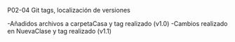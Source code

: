 P02-04 Git tags, localización de versiones

 -Añadidos archivos a carpetaCasa y tag realizado (v1.0)
 -Cambios realizado en NuevaClase y tag realizado (v1.1)